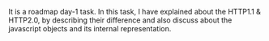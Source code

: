 It is a roadmap day-1 task.
In this task, I have explained about the HTTP1.1 & HTTP2.0, by describing their difference and also discuss about the javascript objects and its internal representation.
